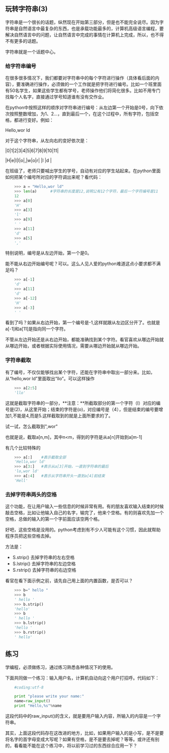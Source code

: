 ## 玩转字符串(3)

字符串是一个很长的话题，纵然现在开始第三部分，但是也不能完全说尽。因为字符串是自然语言中最复杂的东西，也是承载功能最多的，计算机高级语言编程，要解决自然语言中的问题，让自然语言中完成的事情在计算机上完成，所以，也不得不有更多的话题。

字符串就是一个话题中心。

### 给字符串编号

在很多很多情况下，我们都要对字符串中的每个字符进行操作（具体看后面的内容），要准确进行操作，必须做的一个工作就是把字符进行编号。比如一个班里面有50名学生，如果这些学生都有学号，老师操作他们将简化很多。比如不用专门找每个人名字，直接通过学号知道谁有没有交作业。

在python中按照这样的顺序对字符串进行编号：从左边第一个开始是0号，向下依次按照整数增加，为1、2...，直到最后一个，在这个过程中，所有字符，包括空格，都进行变好。例如：

Hello,wor ld

对于这个字符串，从左向右的变好依次是：

|0|1|2|3|4|5|6|7|8|9|10|11|

|H|e|l|l|o|,|w|o|r| |l |d |

在班级了，老师只要喊出学生的学号，自动有对应的学生站起来。在python里面如何把某个编号所对应的字符调出来呢？看代码：
```python
    >>> a = "Hello,wor ld"
    >>> len(a)      #字符串的长度是12,说明公有12个字符，最后一个字符编号是11
    12
    >>> a[0]
    'H'
    >>> a[3]
    'l'
    >>> a[9]
    ' '
    >>> a[11]
    'd'
    >>> a[5]
    ','
```
特别说明，编号是从左边开始，第一个是0。

能不能从右边开始编号呢？可以。这么人见人爱的python难道这点小要求都不满足吗？
```python
    >>> a[-1]
    'd'
    >>> a[11]
    'd'
    >>> a[-12]
    'H'
    >>> a[-3]
    ' '
```
看到了吗？如果从右边开始，第一个编号是-1,这样就跟从左边区分开了。也就是a[-1]和a[11]是指向同一个字符。

不管从左边开始还是从右边开始，都能准确找到某个字符。看官喜欢从哪边开始就从哪边开始，或者根据实际使用情况，需要从哪边开始就从哪边开始。

### 字符串截取

有了编号，不仅仅能够找出某个字符，还能在字符串中取出一部分来。比如，从“hello,wor ld”里面取出“llo”。可以这样操作
```python
    >>> a[2:5]
    'llo'
```
这就是截取字符串的一部分，**注意：**所截取部分的第一个字符（l）对应的编号是(2)，从这里开始；结束的字符是(o)，对应编号是（4），但是结束的编号要增加1,不能是4,而是5.这样截取到的就是上面所要求的了。

试一试，怎么截取到",wor"

也就是说，截取a[n,m]，其中n<m，得到的字符是从a[n]开始到a[m-1]

有几个比较特殊的
```python
    >>> a[:]    #表示截取全部
    'Hello,wor ld'
    >>> a[3:]   #表示从a[3]开始，一直到字符串的最后
    'lo,wor ld'
    >>> a[:4]   #表示从字符串开头一直到a[4]前结束
    'Hell'
```
### 去掉字符串两头的空格

这个功能，在让用户输入一些信息的时候非常有用。有的朋友喜欢输入结束的时候敲击空格，比如让他输入自己的名字，输完了，他来个空格。有的则喜欢先加一个空格，总做的输入的第一个字前面应该空两个格。

好吧，这些空格是没用的。python考虑到有不少人可能有这个习惯，因此就帮助程序员把这些空格去掉。

方法是：

- S.strip()     去掉字符串的左右空格
- S.lstrip()    去掉字符串的左边空格
- S.rstrip()    去掉字符串的右边空格

看官在看下面示例之前，请先自己用上面的内置函数，是否可以？
```python
    >>> b=" hello "
    >>> b
    ' hello '
    >>> b.strip()
    'hello'
    >>> b
    ' hello '
    >>> b.lstrip()
    'hello '
    >>> b.rstrip()
    ' hello'
```
## 练习

学编程，必须做练习，通过练习熟悉各种情况下的使用。

下面共同做一个练习：输入用户名，计算机自动向这个用户打招呼。代码如下：
```python
    #coding:utf-8

    print "please write your name:"
    name=raw_input()
    print "Hello,%s"%name
```
这段代码中的raw_input()的含义，就是要用户输入内容，所输入的内容是一个字符串。

其实，上面这段代码存在这改进的地方，比如，如果用户输入的是小写，是不是要将名字的首字母变成大写呢？如果有空格，是不是要去掉呢？等等。或许还有别的，看看能不能在这个练习中，将以前学习过的东西综合应用一下？
